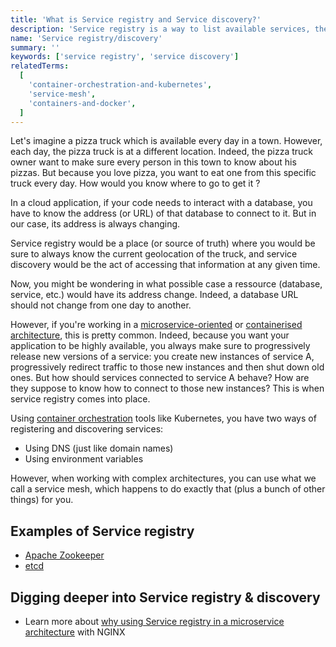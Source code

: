 ```yaml
---
title: 'What is Service registry and Service discovery?'
description: 'Service registry is a way to list available services, their instances and locations, like a phone number you would use to locate a pizza truck in a city.'
name: 'Service registry/discovery'
summary: ''
keywords: ['service registry', 'service discovery']
relatedTerms:
  [
    'container-orchestration-and-kubernetes',
    'service-mesh',
    'containers-and-docker',
  ]
---
```


Let's imagine a pizza truck which is available every day in a town. However, each day, the pizza truck is at a different location. Indeed, the pizza truck owner want to make sure every person in this town to know about his pizzas. But because you love pizza, you want to eat one from this specific truck every day. How would you know where to go to get it ?

In a cloud application, if your code needs to interact with a database, you have to know the address (or URL) of that database to connect to it. But in our case, its address is always changing.

Service registry would be a place (or source of truth) where you would be sure to always know the current geolocation of the truck, and service discovery would be the act of accessing that information at any given time.

Now, you might be wondering in what possible case a ressource (database, service, etc.) would have its address change. Indeed, a database URL should not change from one day to another.

However, if you're working in a [microservice-oriented](#microservice-architecture 'What is a Microservice architecture?') or [containerised architecture](#containers-and-docker 'What is a Container and Docker?'), this is pretty common. Indeed, because you want your application to be highly available, you always make sure to progressively release new versions of a service: you create new instances of service A, progressively redirect traffic to those new instances and then shut down old ones. But how should services connected to service A behave? How are they suppose to know how to connect to those new instances? This is when service registry comes into place.

Using [container orchestration](#container-orchestration-and-kubernetes 'What is Container orchestration and Kubernetes?') tools like Kubernetes, you have two ways of registering and discovering services:

- Using DNS (just like domain names)
- Using environment variables

However, when working with complex architectures, you can use what we call a service mesh, which happens to do exactly that (plus a bunch of other things) for you.

## Examples of Service registry

- [Apache Zookeeper](https://zookeeper.apache.org/)
- [etcd](https://etcd.io/)

## Digging deeper into Service registry & discovery

- Learn more about [why using Service registry in a microservice architecture](https://www.nginx.com/blog/service-discovery-in-a-microservices-architecture/) with NGINX
